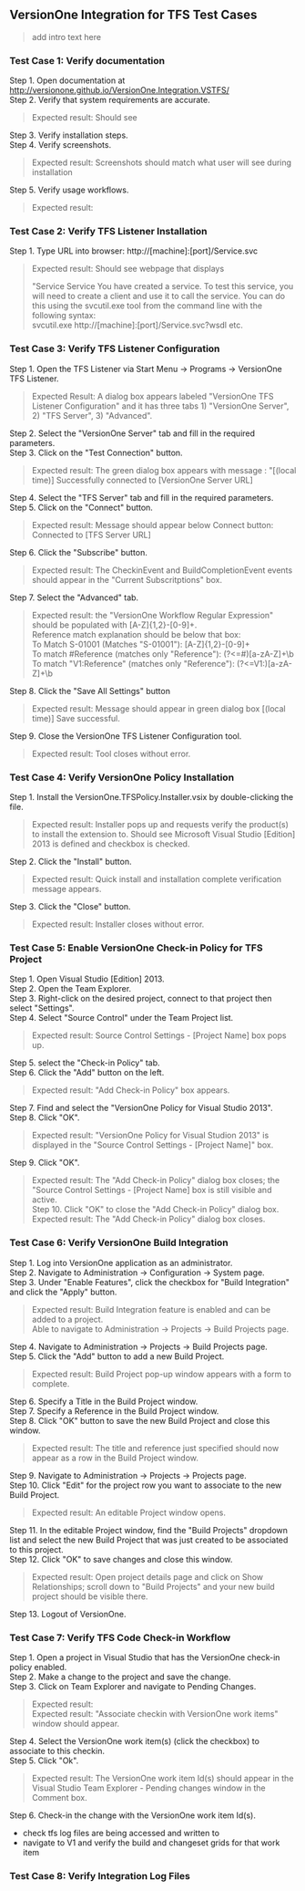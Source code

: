 ## VersionOne Integration for TFS Test Cases

> add intro text here

### Test Case 1: Verify documentation

Step 1. Open documentation at http://versionone.github.io/VersionOne.Integration.VSTFS/    
Step 2. Verify that system requirements are accurate.  
>Expected result:
>Should see
>
  
Step 3. Verify installation steps.    
Step 4. Verify screenshots.   

> Expected result: Screenshots should match what user will see during installation
 
Step 5. Verify usage workflows.
> Expected result:   


### Test Case 2: Verify TFS Listener Installation

Step 1.  Type URL into browser: http://[machine]:[port]/Service.svc  
> Expected result: Should see webpage that displays 
> 
> "Service Service
>   You have created a service.
>   To test this service, you will need to create a client and use it to call the service.  You can do this using the svcutil.exe tool from the command line with the following syntax:  
>   svcutil.exe http://[machine]:[port]/Service.svc?wsdl
>   etc.

### Test Case 3: Verify  TFS Listener Configuration

Step 1. Open the TFS Listener via Start Menu -> Programs -> VersionOne TFS Listener.
> Expected Result: A dialog box appears labeled "VersionOne TFS Listener Configuration" and it has three tabs 1) "VersionOne Server", 2) "TFS Server", 3) "Advanced".

Step 2. Select the "VersionOne Server" tab and fill in the required parameters.  
Step 3. Click on the "Test Connection" button.
> Expected result: The green dialog box appears with message : "[(local time)] Successfully connected to [VersionOne Server URL]

Step 4. Select the "TFS Server" tab and fill in the required parameters.  
Step 5. Click on the "Connect" button.
>Expected result: Message should appear below Connect button: Connected to [TFS Server URL]  

  
Step 6. Click the "Subscribe" button.
> Expected result: The CheckinEvent and BuildCompletionEvent events should appear in the "Current Subscritptions" box.

Step 7. Select the "Advanced" tab.
> Expected result: the "VersionOne Workflow Regular Expression" should be populated with [A-Z]{1,2}-[0-9]+.  
> Reference match explanation should be below that box:   
> To Match S-01001 (Matches "S-01001"):                [A-Z]{1,2}-[0-9]+  
To match #Reference (matches only "Reference"):      (?<=#)[a-zA-Z]+\b  
To match "V1:Reference"  (matches only "Reference"): (?<=V1:)[a-zA-Z]+\b    

Step 8. Click the "Save All Settings" button
>Expected result: Message should appear in green dialog box [(local time)] Save successful.  

Step 9. Close the VersionOne TFS Listener Configuration tool.
>Expected result: Tool closes without error.


### Test Case 4: Verify VersionOne Policy Installation

Step 1. Install the VersionOne.TFSPolicy.Installer.vsix by double-clicking the file.   
>Expected result: Installer pops up and requests verify the product(s) to install the extension to. Should see Microsoft Visual Studio [Edition] 2013 is defined and checkbox is checked.  

Step 2. Click the "Install" button.  
>Expected result: Quick install and installation complete verification message appears.  

Step 3. Click the "Close" button.
>Expected result: Installer closes without error.  


### Test Case 5: Enable VersionOne Check-in Policy for TFS Project

Step 1. Open Visual Studio [Edition] 2013.  
Step 2. Open the Team Explorer.  
Step 3. Right-click on the desired project, connect to that project then select "Settings".  
Step 4. Select "Source Control" under the Team Project list.  
>Expected result: Source Control Settings - [Project Name] box pops up.  

Step 5. select the "Check-in Policy" tab.  
Step 6. Click the "Add" button on the left.  
>Expected result: "Add Check-in Policy" box appears.  

Step 7. Find and select the "VersionOne Policy for Visual Studio 2013".  
Step 8. Click "OK".  
>Expected result: "VersionOne Policy for Visual Studion 2013" is displayed in the "Source Control Settings - [Project Name]" box.  

Step 9. Click "OK".  
>Expected result: The "Add Check-in Policy" dialog box closes; the "Source Control Settings - [Project Name] box is still visible and active.  
Step 10. Click "OK" to close the "Add Check-in Policy" dialog box.  
>Expected result: The "Add Check-in Policy" dialog box closes.

### Test Case 6: Verify VersionOne Build Integration

Step 1. Log into VersionOne application as an administrator.  
Step 2. Navigate to Administration -> Configuration -> System page.  
Step 3. Under "Enable Features", click the checkbox for "Build Integration" and click the "Apply" button.  
>Expected result: Build Integration feature is enabled and can be added to a project.  
>Able to navigate to Administration -> Projects -> Build Projects page.  

Step 4. Navigate to Administration -> Projects -> Build Projects page.  
Step 5. Click the "Add" button to add a new Build Project.
>Expected result: Build Project pop-up window appears with a form to complete.  

Step 6. Specify a Title in the Build Project window.  
Step 7. Specify a Reference in the Build Project window.  
Step 8. Click "OK" button to save the new Build Project and close this window.  
>Expected result: The title and reference just specified should now appear as a row in the Build Project window.  

Step 9. Navigate to Administration -> Projects -> Projects page.  
Step 10. Click "Edit" for the project row you want to associate to the new Build Project. 
>Expected result: An editable Project window opens.  

Step 11. In the editable Project window, find the "Build Projects" dropdown list and select the new Build Project that was just created to be associated to this project.  
Step 12. Click "OK" to save changes and close this window.  
>Expected result: Open project details page and click on Show Relationships; scroll down to "Build Projects" and your new build project should be visible there.  

Step 13. Logout of VersionOne.


### Test Case 7: Verify TFS Code Check-in Workflow

Step 1. Open a project in Visual Studio that has the VersionOne check-in policy enabled.  
Step 2. Make a change to the project and save the change.  
Step 3. Click on Team Explorer and navigate to Pending Changes. 
>Expected result:  
>Expected result: "Associate checkin with VersionOne work items" window should appear.  

Step 4. Select the VersionOne work item(s) (click the checkbox) to associate to this checkin.  
Step 5. Click "Ok".  
>Expected result: The VersionOne work item Id(s) should appear in the Visual Studio Team Explorer - Pending changes window in the Comment box.  

Step 6. Check-in the change with the VersionOne work item Id(s).
- check tfs log files are being accessed and written to
- navigate to V1 and verify the build and changeset grids for that work item 

### Test Case 8: Verify Integration Log Files





